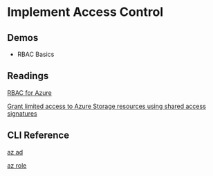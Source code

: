 # Implement Access Control

## Demos

- RBAC Basics

## Readings

[RBAC for Azure](https://docs.microsoft.com/en-us/azure/role-based-access-control/)

[Grant limited access to Azure Storage resources using shared access signatures](https://docs.microsoft.com/en-us/azure/storage/common/storage-sas-overview)

## CLI Reference

[az ad](https://docs.microsoft.com/en-us/cli/azure/ad?view=azure-cli-latest)

[az role](https://docs.microsoft.com/en-us/cli/azure/role?view=azure-cli-latest)
